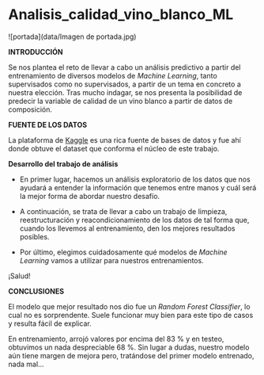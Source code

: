 # Analisis_calidad_vino_blanco_ML

![portada](data/Imagen de portada.jpg)

**INTRODUCCIÓN**

Se nos plantea el reto de llevar a cabo un análisis predictivo a partir del entrenamiento de diversos modelos de *Machine Learning*, tanto supervisados como no supervisados, a partir de un tema en concreto a nuestra elección. Tras mucho indagar, se nos presenta la posibilidad de predecir la variable de calidad de un vino blanco a partir de datos de composición.

**FUENTE DE LOS DATOS**

La plataforma de [Kaggle](https://www.kaggle.com/datasets/piyushagni5/white-wine-quality) es una rica fuente de bases de datos y fue ahí donde obtuve el dataset que conforma el núcleo de este trabajo.


**Desarrollo del trabajo de análisis**

+ En primer lugar, hacemos un análisis exploratorio de los datos que nos ayudará a entender la información que tenemos entre manos y cuál será la mejor forma de abordar nuestro desafío.

+ A continuación, se trata de llevar a cabo un trabajo de limpieza, reestructuración y reacondicionamiento de los datos de tal forma que, cuando los llevemos al entrenamiento, den los mejores resultados posibles.

+ Por último, elegimos cuidadosamente qué modelos de *Machine Learning* vamos a utilizar para nuestros entrenamientos.


¡Salud!

**CONCLUSIONES**

El modelo que mejor resultado nos dio fue un *Random Forest Classifier*, lo cual no es sorprendente. Suele funcionar muy bien para este tipo de casos y resulta fácil de explicar.

En entrenamiento, arrojó valores por encima del 83 % y en testeo, obtuvimos un nada despreciable 68 %. Sin lugar a dudas, nuestro modelo aún tiene margen de mejora pero, tratándose del primer modelo entrenado, nada mal...

